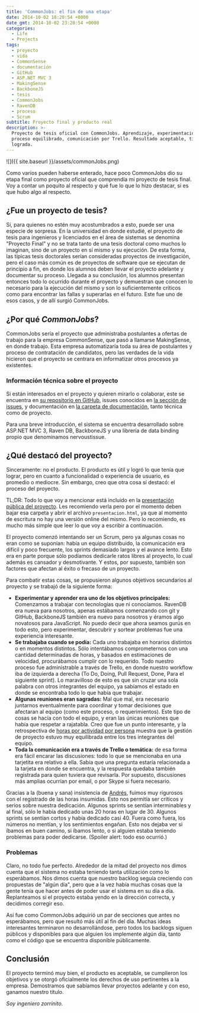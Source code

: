 ```yaml
---
title: 'CommonJobs: el fin de una etapa'
date: 2014-10-02 18:20:54 +0000
date_gmt: 2014-10-02 23:20:54 +0000
categories:
  - Life
  - Projects
tags:
  - proyecto
  - vida
  - CommonSense
  - documentación
  - GitHub
  - ASP.NET MVC 3
  - MakingSense
  - BackboneJS
  - tesis
  - CommonJobs
  - RavenDB
  - proceso
  - Scrum
subtitle: Proyecto final y producto real
description: >-
  Proyecto de tesis oficial con CommonJobs. Aprendizaje, experimentación,
  proceso equilibrado, comunicación por Trello. Resultado aceptable, titulación
  lograda.
---
```



![]({{ site.baseurl }}/assets/commonJobs.png)

Como varios pueden haberse enterado, hace poco CommonJobs dio su etapa final como proyecto oficial que comprendía mi proyecto de tesis final. Voy a contar un poquito al respecto y qué fue lo que lo hizo destacar, si es que hubo algo al respecto.

<!--more-->

##  ¿Fue un proyecto de tesis?

Sí, para quienes no estén muy acostumbrados a esto, puede ser una especie de sorpresa. En la universidad en donde estudié, el proyecto de tesis para ingenieros y licenciados en el área de sistemas se denomina "Proyecto Final" y no se trata tanto de una tesis doctoral como muchos lo imaginan, sino de un proyecto en sí mismo y su ejecución. De esta forma, las típicas tesis doctorales serían consideradas proyectos de investigación, pero el caso más común es de proyectos de software que se ejecutan de principio a fin, en donde los alumnos deben llevar el proyecto adelante y documentar su proceso. Llegada a su conclusión, los alumnos presentan entonces todo lo ocurrido durante el proyecto y demuestran que conocen lo necesario para la ejecución del mismo y son lo suficientemente críticos como para encontrar las fallas y superarlas en el futuro. Este fue uno de esos casos, y de allí surgió CommonJobs.

##  ¿Por qué _CommonJobs_?

CommonJobs sería el proyecto que administraba postulantes a ofertas de trabajo para la empresa CommonSense, que pasó a llamarse MakingSense, en donde trabajo. Esta empresa automatizaría toda su área de postulantes y proceso de contratación de candidatos, pero las verdades de la vida hicieron que el proyecto se centrara en informatizar otros procesos ya existentes.

### Información técnica sobre el proyecto

Si están interesados en el proyecto y quieren mirarlo o colaborar, este se encuentra en [su repositorio en GitHub](https://github.com/CommonJobs/CommonJobs), issues conocidos en [la sección de issues](https://github.com/CommonJobs/CommonJobs/issues), y documentación en [la carpeta de documentación](https://github.com/CommonJobs/CommonJobs/tree/master/entregables/site/Docs), tanto técnica como de proyecto.

Para una breve introducción, el sistema se encuentra desarrollado sobre ASP.NET MVC 3, Raven DB, BackboneJS y una librería de data binding propio que denominamos nervoustissue.

##  ¿Qué destacó del proyecto?

Sinceramente: no el producto. El producto es útil y logró lo que tenía que lograr, pero en cuanto a funcionalidad o experiencia de usuario, es promedio o mediocre. Sin embargo, creo que otra cosa sí destacó: el proceso del proyecto.

TL;DR: Todo lo que voy a mencionar está incluido en la [presentación pública del proyecto](https://github.com/CommonJobs/CommonJobs/tree/master/entregables/site/Docs/Proyecto/Presentacion%20Publica). Les recomiendo verla pero por el momento deben bajar esa carpeta y abrir el archivo `presentacion.html`, ya que al momento de escritura no hay una versión online del mismo. Pero lo recomiendo, es mucho más simple que leer lo que voy a escribir a continuación.

El proyecto comenzó intentando ser un Scrum, pero ya algunas cosas no eran como se suponían: había un equipo distribuido, la comunicación era difícil y poco frecuente, los sprints demasiado largos y el avance lento. Esto era en parte porque sólo podíamos dedicarle ratos libres al proyecto, lo cual además es cansador y desmotivante. Y estos, por supuesto, también son factores que afectan al éxito o frecaso de un proyecto.

Para combatir estas cosas, se propusieron algunos objetivos secundarios al proyecto y se trabajó de la siguiente forma:

- **Experimentar y aprender era uno de los objetivos principales:** Comenzamos a trabajar con tecnologías que ni conocíamos. RavenDB era nueva para nosotros, apenas estábamos comenzando con git y GitHub, BackboneJS también era nuevo para nosotros y éramos algo novatosos para JavaScript. No puedo decir que ahora seamos gurús en todo esto, pero experimentar, descubrir y sortear problemas fue una experiencia interesante.
- **Se trabajaba cuando se podía:** Cada uno trabajaba en horarios distintos o en momentos distintos. Sólo intentábamos comprometernos con una cantidad determinadas de horas, y basados en estimaciones de velocidad, procurábamos cumplir con lo requerido. Todo nuestro proceso fue administrable a través de Trello, en donde nuestro workflow iba de izquierda a derecha (To Do, Doing, Pull Request, Done, Para el siguiente sprint). Lo maravilloso de esto es que sin cruzar una sola palabra con otros integrantes del equipo, ya sabíamos el estado en donde se encontraba todo lo que había que trabajar.
- **Algunas reuniones eran sagradas:** Mal que mal, era necesario juntarnos eventualmente para coordinar y tomar decisiones que afectaran al equipo (como este proceso, o requerimientos). Este tipo de cosas se hacía con todo el equipo, y eran las únicas reuniones que había que respetar a rajatabla. Creo que fue un punto interesante, y la retrospectiva de [horas por actividad por persona](https://raw.githubusercontent.com/CommonJobs/CommonJobs/master/entregables/site/Docs/Proyecto/Retrospectiva/Images/Horas-por-persona-por-actividad.png) muestra que la gestión de proyecto estuvo muy equilibrada entre los tres integrantes del equipo.
- **Toda la comunicación era a través de Trello o temática:** de esa forma era fácil encarar las discusiones: todo lo que se mencionaba en una tarjetita era relativo a ella. Sabía que una pregunta estaría relacionada a la tarjeta en donde se encuentra, y la respuesta quedaba también registrada para quien tuviera que revisarla. Por supuesto, discusiones más amplias ocurrían por email, o por Skype si fuera necesario.

Gracias a la (buena y sana) insistencia de [Andrés](https://github.com/andresmoschini), fuimos muy rigurosos con el registrado de las horas insumidas. Esto nos permitía ser críticos y serios sobre nuestra dedicación. Algunos sprints se sentían interminables y al final, sólo le había dedicado unas 20 horas en lugar de 30. Algunos sprints se sentían cortos y había dedicado casi 40. Fuera como fuera, los números no mentían, y los sentimientos engañan. Esto nos dejaba ver si íbamos en buen camino, si íbamos lento, o si alguien estaba teniendo problemas para poder dedicarse. (Spoiler alert: todo eso ocurrió.)

### Problemas

Claro, no todo fue perfecto. Alrededor de la mitad del proyecto nos dimos cuenta que el sistema no estaba teniendo tanta utilización como lo esperábamos. Nos dimos cuenta que nuestro backlog seguía creciendo con propuestas de "algún día", pero que a la vez había muchas cosas que la gente tenía que hacer antes de poder usar el sistema en su día a día. Replanteamos si el proyecto estaba yendo en la dirección correcta, y decidimos corregir eso.

Así fue como CommonJobs adquirió un par de secciones que antes no esperábamos, pero que resultó más útil al fin del día. Muchas ideas interesantes terminaron no desarrollándose, pero todos los backlogs siguen públicos y disponibles para que alguien los implemente algún día, tanto como el código que se encuentra disponible públicamente.

## Conclusión

El proyecto terminó muy bien, el producto es aceptable, se cumplieron los objetivos y se otorgó oficialmente los derechos de uso pertinentes a la empresa. Demostramos que sabíamos llevar proyectos adelante y con eso, ganamos nuestro título.

_Soy ingeniero zorrinito._
